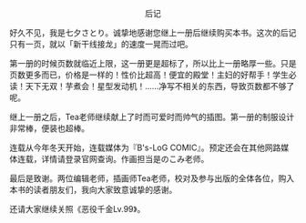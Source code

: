 <p align="center">后记</p>

好久不见，我是七夕さとり。诚挚地感谢您继上一册后继续购买本书。这次的后记只有一页，就以「新干线接龙」的速度一晃而过吧。

第一册的时候页数就临近上限，这一册更是超标了，所以比上一册略厚一些。只是页数更多而已，价格是一样的！性价比超高！便宜的殿堂！主妇的好帮手！学生必读！天下无双！芋煮会！星型发动机！……净写不相关的东西，导致页数都不够了呢。

继上一册之后，Tea老师继续献上了时而可爱时而帅气的插图。第一册的制服设计非常棒，便装也超棒。

连载从今年冬天开始，连载媒体为『B's-LoG COMIC』。预定还会在其他网路媒体连载，详情请登录官网查询。作画担当是のこみ老师。

最后是致谢。两位编辑老师，插画师Tea老师，校对及参与出版的全体各位，购入本书的读者朋友们，我向大家致意诚挚的感谢。

还请大家继续关照《恶役千金Lv.99》。

